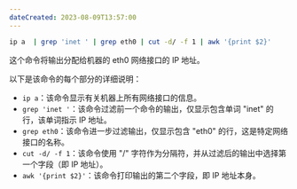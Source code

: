 ```yaml
---
dateCreated: 2023-08-09T13:57:00
---
```

```bash
ip a  | grep 'inet ' | grep eth0 | cut -d/ -f 1 | awk '{print $2}'
```

这个命令将输出分配给机器的 eth0 网络接口的 IP 地址。

以下是该命令的每个部分的详细说明：

- `ip a`：该命令显示有关机器上所有网络接口的信息。
- `grep 'inet '`：该命令过滤前一个命令的输出，仅显示包含单词 "inet" 的行，该单词指示 IP 地址。
- `grep eth0`：该命令进一步过滤输出，仅显示包含 "eth0" 的行，这是特定网络接口的名称。
- `cut -d/ -f 1`：该命令使用 "/" 字符作为分隔符，并从过滤后的输出中选择第一个字段（即 IP 地址）。
- `awk '{print $2}'`：该命令打印输出的第二个字段，即 IP 地址本身。
